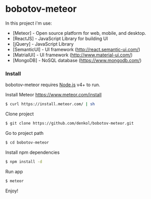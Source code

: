 # bobotov-meteor

In this project i'm use:

* [Meteor] - Open source platform for web, mobile, and desktop.
* [ReactJS] - JavaScript Library for building UI
* [jQuery] - JavaScript Library
* [SemanticUI] - UI framework (http://react.semantic-ui.com/)
* [MatrialUI] - UI framework (http://www.material-ui.com/)
* [MongoDB] - NoSQL database (https://www.mongodb.com/)

### Install
bobotov-meteor requires [Node.js](https://nodejs.org/) v4+ to run.

Install Meteor https://www.meteor.com/install
```sh
$ curl https://install.meteor.com/ | sh
```

Clone project
```sh
$ git clone https://github.com/denkol/bobotov-meteor.git
```

Go to project path
```sh
$ cd bobotov-meteor
```

Install npm dependencies
```sh
$ npm install -d
```

Run app
```sh
$ meteor
```

Enjoy!
